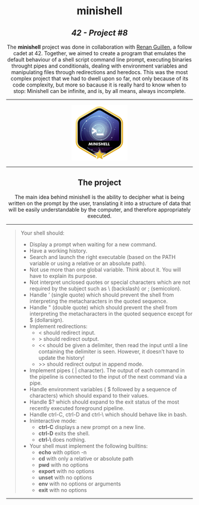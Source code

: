 <h1 align=center>
	<b>minishell</b>
</h1>

<h2 align=center>
	 <i>42 - Project #8</i>
</h2>

<p align=center>
	The <b>minishell</b> project was done in collaboration with <a href="https://github.com/renanguillen">Renan Guillen</a>, a follow cadet at 42. Together, we aimed to create a program that emulates the default behaviour of a shell script command line prompt, executing binaries throught pipes and conditionals, dealing with environment variables and manipulating files through redirections and heredocs. This was the most complex project that we had to dwell upon so far, not only because of its code complexity, but more so bacause it is really hard to know when to stop: Minishell can be infinite, and is, by all means, always incomplete.

---
<div align=center>
<img src=https://github.com/ellewolfgher/minishell/blob/main/minishell.png alt="42 Project Minishell Bonus Badge"/>
</div>

---

<h2 align=center>
The project
</h2>

<p align=center>
The main idea behind minishell is the ability to decipher what is being written on the prompt by the user, translating it into a structure of data that will be easily understandable by the computer, and therefore appropriately executed.
</p>

<hr>

> Your shell should: 
> - Display a prompt when waiting for a new command. 
> - Have a working history. 
> - Search and launch the right executable (based on the PATH variable or using a relative or an absolute path). 
> - Not use more than one global variable. Think about it. You will have to explain its purpose. 
> - Not interpret unclosed quotes or special characters which are not required by the subject such as \ (backslash) or ; (semicolon). 
> - Handle ’ (single quote) which should prevent the shell from interpreting the metacharacters in the quoted sequence. 
> - Handle " (double quote) which should prevent the shell from interpreting the metacharacters in the quoted sequence except for $ (dollarsign).
> - Implement redirections: 
> 	- < should redirect input. 
> 	- \> should redirect output. 
> 	- << should be given a delimiter, then read the input until a line containing the delimiter is seen. However, it doesn’t have to update the history! 
> 	- \>> should redirect output in append mode. 
> - Implement pipes ( | character). The output of each command in the pipeline is connected to the input of the next command via a pipe. 
> - Handle environment variables ( $ followed by a sequence of characters) which should expand to their values. 
> - Handle $? which should expand to the exit status of the most recently executed foreground pipeline. 
> - Handle ctrl-C, ctrl-D and ctrl-\ which should behave like in bash. 
> - Ininteractive mode: 
> 	- <b>ctrl-C</b> displays a new prompt on a new line. 
> 	- <b>ctrl-D</b> exits the shell. 
> 	- <b>ctrl-\ </b>does nothing. 
> - Your shell must implement the following builtins: 
> 	- <b>echo</b> with option -n 
> 	- <b>cd</b> with only a relative or absolute path 
> 	- <b>pwd</b> with no options 
> 	- <b>export</b> with no options 
> 	- <b>unset</b> with no options 
> 	- <b>env</b> with no options or arguments 
> 	- <b>exit</b> with no options

---
